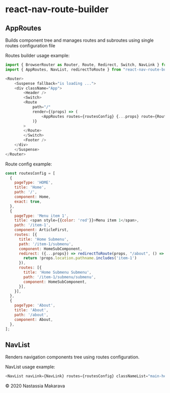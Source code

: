 # react-nav-route-builder

## AppRoutes
Builds component tree and manages routes and subroutes using single routes configuration file 

Routes builder usage example: 
```javaScript
import { BrowserRouter as Router, Route, Redirect, Switch, NavLink } from 'react-router-dom';
import { AppRoutes, NavList, redirectToRoute } from "react-nav-route-builder"

<Router>
    <Suspense fallback="is loading ...">
    <div className="App">
        <Header />
        <Switch>
        <Route
            path="/"
            render={(props) => (
                <AppRoutes routes={routesConfig} {...props} route={Route} redirect={Redirect} />
            )}
        >
        </Route>
        </Switch>
        <Footer />
    </div>
    </Suspense>
</Router>
```

Route config example:
```javaScript
const routesConfig = [
  {
    pageType: 'HOME',
    title: 'Home',
    path: '/',
    component: Home,
    exact: true,
  },
  {
    pageType: 'Menu item 1',
    title: <span style={{color: 'red'}}>Menu item 1</span>,
    path: '/item-1',
    component: ArticleFirst,
    routes: [{
      title: 'Home Submenu',
      path: '/item-1/submenu',
      component: HomeSubComponent,
      redirect: ({...props}) => redirectToRoute(props, "/about", () => {
        return !props.location.pathname.includes('item-1')
      }),
      routes: [{
        title: 'Home Submenu Submenu',
        path: '/item-1/submenu/submenu',
        component: HomeSubComponent,
      }],
    }],
  },
  {
    pageType: 'About',
    title: 'About',
    path: '/about',
    component: About,
  },
];
```
## NavList
Renders navigation components tree using routes configuration.

NavList usage example:
```javaScript
<NavList navLink={NavLink} routes={routesConfig} classNameList="main-header__nav-list" />
```
&copy; 2020 Nastassia Makarava